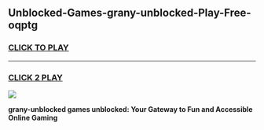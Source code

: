 
## Unblocked-Games-grany-unblocked-Play-Free-oqptg
<h3>
<a href="https://premium76.site?title=grany-unblocked&ref=10A">CLICK TO PLAY</a></h3>
<hr>

<h3>
<a href="https://premium76.site?title=grany-unblocked&ref=10A">CLICK 2 PLAY</a>
  
</h3>

<a href="https://premium76.site?title=grany-unblocked&ref=10A"><img src="https://clearcache.store/games.png"></a>


**grany-unblocked games unblocked: Your Gateway to Fun and Accessible Online Gaming**
